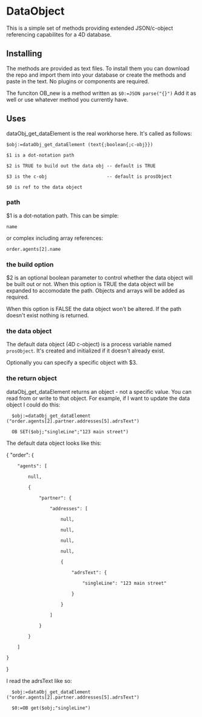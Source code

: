 # DataObject

This is a simple set of methods providing extended JSON/c-object referencing capabilites for a 4D database. 

## Installing
The methods are provided as text files. To install them you can download the repo and import them into your database or create the methods and paste in the text. No plugins or components are required. 

The funciton OB_new is a method written as
    `$0:=JSON parse("{}")`
Add it as well or use whatever method you currently have.

## Uses
dataObj_get_dataElement is the real workhorse here. It's called as follows:

  ` $obj:=dataObj_get_dataElement (text{;boolean{;c-obj}}) `

    $1 is a dot-notation path

    $2 is TRUE to build out the data obj -- default is TRUE  

    $3 is the c-obj                      -- default is prosObject

    $0 is ref to the data object
 ### path
 $1 is a dot-notation path. This can be simple:
 
    name
    
 or complex including array references:
 
    order.agents[2].name
 ### the build option
 $2 is an optional boolean parameter to control whether the data object will be built out or not. When this option is TRUE the data object will be expanded to accomodate the path. Objects and arrays will be added as required. 
 
 When this option is FALSE the data object won't be altered. If the path doesn't exist nothing is returned. 
 ### the data object
 The default data object (4D c-object) is a process variable named `prosObject`. It's created and initialized if it doesn't already exist. 
 
 Optionally you can specify a specific object with $3. 
 ### the return object
 dataObj_get_dataElement returns an object - not a specific value. You can read from or write to that object. For example, if I want to update the data object I could do this:
 
 ```
   $obj:=dataObj_get_dataElement ("order.agents[2].partner.addresses[5].adrsText")  
 
   OB SET($obj;"singleLine";"123 main street")  
   ```
 
 The default data object looks like this:  
 
 { "order": {

        "agents": [

            null,

            {

                "partner": {  

                    "addresses": [  

                        null,  

                        null,  

                        null,  

                        null,  

                        {  

                            "adrsText": {  

                                "singleLine": "123 main street"  

                            }  

                        }  

                    ]  

                }  

            }  

        ]  

    }  

}    
 
 I read the adrsText like so:
 
 ```
   $obj:=dataObj_get_dataElement ("order.agents[2].partner.addresses[5].adrsText")  
 
   $0:=OB get($obj;"singleLine")  
   ```
 

 
